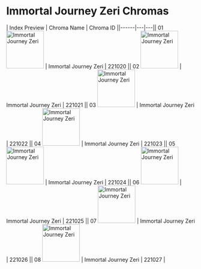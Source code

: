 # Immortal Journey Zeri Chromas

| Index  Preview | Chroma Name | Chroma ID ||------|---|---|| 01  <img src='https://raw.communitydragon.org/latest/plugins/rcp-be-lol-game-data/global/default/v1/champion-chroma-images/221/221020.png' alt='Immortal Journey Zeri' width='100'> | Immortal Journey Zeri | 221020 || 02  <img src='https://raw.communitydragon.org/latest/plugins/rcp-be-lol-game-data/global/default/v1/champion-chroma-images/221/221021.png' alt='Immortal Journey Zeri' width='100'> | Immortal Journey Zeri | 221021 || 03  <img src='https://raw.communitydragon.org/latest/plugins/rcp-be-lol-game-data/global/default/v1/champion-chroma-images/221/221022.png' alt='Immortal Journey Zeri' width='100'> | Immortal Journey Zeri | 221022 || 04  <img src='https://raw.communitydragon.org/latest/plugins/rcp-be-lol-game-data/global/default/v1/champion-chroma-images/221/221023.png' alt='Immortal Journey Zeri' width='100'> | Immortal Journey Zeri | 221023 || 05  <img src='https://raw.communitydragon.org/latest/plugins/rcp-be-lol-game-data/global/default/v1/champion-chroma-images/221/221024.png' alt='Immortal Journey Zeri' width='100'> | Immortal Journey Zeri | 221024 || 06  <img src='https://raw.communitydragon.org/latest/plugins/rcp-be-lol-game-data/global/default/v1/champion-chroma-images/221/221025.png' alt='Immortal Journey Zeri' width='100'> | Immortal Journey Zeri | 221025 || 07  <img src='https://raw.communitydragon.org/latest/plugins/rcp-be-lol-game-data/global/default/v1/champion-chroma-images/221/221026.png' alt='Immortal Journey Zeri' width='100'> | Immortal Journey Zeri | 221026 || 08  <img src='https://raw.communitydragon.org/latest/plugins/rcp-be-lol-game-data/global/default/v1/champion-chroma-images/221/221027.png' alt='Immortal Journey Zeri' width='100'> | Immortal Journey Zeri | 221027 |